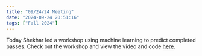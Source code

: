 ```yaml
---
title: "09/24/24 Meeting"
date: "2024-09-24 20:51:16"
tags: ["Fall 2024"]
---
```

Today Shekhar led a workshop using machine learning to predict completed passes. Check out the workshop and view the video and code [here](https://wiscosac.wordpress.com/2024/09/24/football-machine-learning-workshop/).
